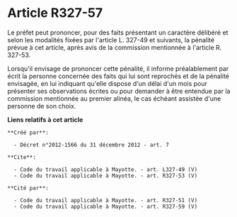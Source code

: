 # Article R327-57

Le préfet peut prononcer, pour des faits présentant un caractère délibéré et selon les modalités fixées par l'article L.
327-49 et suivants, la pénalité prévue à cet article, après avis de la commission mentionnée à l'article R. 327-53. 

Lorsqu'il envisage de prononcer cette pénalité, il informe préalablement par écrit la personne concernée des faits qui lui
sont reprochés et de la pénalité envisagée, en lui indiquant qu'elle dispose d'un délai d'un mois pour présenter ses
observations écrites ou pour demander à être entendue par la commission mentionnée au premier alinéa, le cas échéant assistée
d'une personne de son choix.

**Liens relatifs à cet article**

	**Créé par**:

	  - Décret n°2012-1566 du 31 décembre 2012 - art. 7

	**Cite**:

	  - Code du travail applicable à Mayotte. - art. L327-49 (V)
	  - Code du travail applicable à Mayotte. - art. R327-53 (V)

	**Cité par**:

	  - Code du travail applicable à Mayotte. - art. R327-51 (V)
	  - Code du travail applicable à Mayotte. - art. R327-59 (V)
